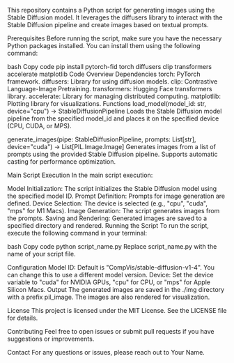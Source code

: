 This repository contains a Python script for generating images using the Stable Diffusion model. It leverages the diffusers library to interact with the Stable Diffusion pipeline and create images based on textual prompts.

Prerequisites
Before running the script, make sure you have the necessary Python packages installed. You can install them using the following command:

bash
Copy code
pip install pytorch-fid torch diffusers clip transformers accelerate matplotlib
Code Overview
Dependencies
torch: PyTorch framework.
diffusers: Library for using diffusion models.
clip: Contrastive Language-Image Pretraining.
transformers: Hugging Face transformers library.
accelerate: Library for managing distributed computing.
matplotlib: Plotting library for visualizations.
Functions
load_model(model_id: str, device="cpu") -> StableDiffusionPipeline
Loads the Stable Diffusion model pipeline from the specified model_id and places it on the specified device (CPU, CUDA, or MPS).

generate_images(pipe: StableDiffusionPipeline, prompts: List[str], device="cuda") -> List[PIL.Image.Image]
Generates images from a list of prompts using the provided Stable Diffusion pipeline. Supports automatic casting for performance optimization.

Main Script Execution
In the main script execution:

Model Initialization: The script initializes the Stable Diffusion model using the specified model ID.
Prompt Definition: Prompts for image generation are defined.
Device Selection: The device is selected (e.g., "cpu", "cuda", "mps" for M1 Macs).
Image Generation: The script generates images from the prompts.
Saving and Rendering: Generated images are saved to a specified directory and rendered.
Running the Script
To run the script, execute the following command in your terminal:

bash
Copy code
python script_name.py
Replace script_name.py with the name of your script file.

Configuration
Model ID: Default is "CompVis/stable-diffusion-v1-4". You can change this to use a different model version.
Device: Set the device variable to "cuda" for NVIDIA GPUs, "cpu" for CPU, or "mps" for Apple Silicon Macs.
Output
The generated images are saved in the ./img directory with a prefix pil_image. The images are also rendered for visualization.

License
This project is licensed under the MIT License. See the LICENSE file for details.

Contributing
Feel free to open issues or submit pull requests if you have suggestions or improvements.

Contact
For any questions or issues, please reach out to Your Name.
